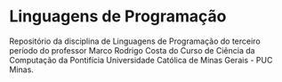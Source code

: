 # Linguagens de Programação
Repositório da disciplina de Linguagens de Programação do terceiro período do professor Marco Rodrigo Costa do Curso de Ciência da Computação da Pontifícia Universidade Católica de Minas Gerais - PUC Minas.
